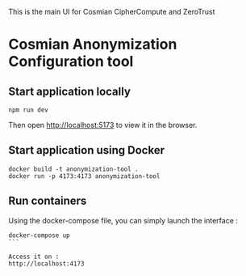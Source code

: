 This is the main UI for Cosmian CipherCompute and ZeroTrust

# Cosmian Anonymization Configuration tool

## Start application locally

```
npm run dev
```

Then open [http://localhost:5173](http://localhost:5173) to view it in the browser.


## Start application using Docker

```
docker build -t anonymization-tool .
docker run -p 4173:4173 anonymization-tool
```

## Run containers
Using the docker-compose file, you can simply launch the interface :
````
docker-compose up
```

Access it on :
http://localhost:4173
